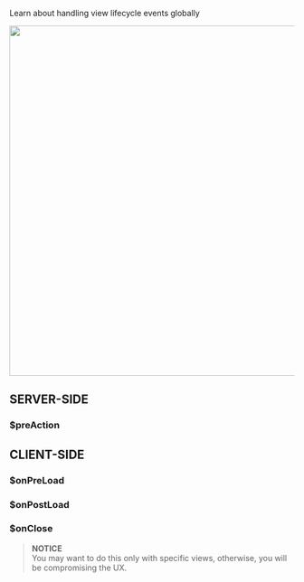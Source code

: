 <!--Topic description-->
<description>Learn about handling view lifecycle events globally </description>


<img class="diagram" style="height:620px" src="assets/images/diagrams/view-load-flow-with-global-events.png" />


## SERVER-SIDE

### $preAction

## CLIENT-SIDE

### $onPreLoad

### $onPostLoad

### $onClose

> **NOTICE**<br> You may want to do this only with specific views, otherwise, you will be compromising the UX.<br>


